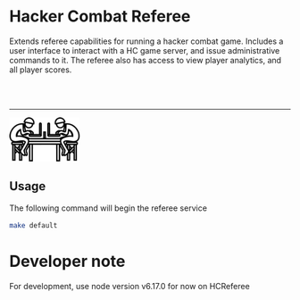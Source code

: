 # Hacker Combat Referee 

Extends referee capabilities for running a hacker combat game. Includes a user interface to interact with a HC game server, and issue administrative commands to it. The referee also has access to view player analytics, and all player scores.

</br></br>
<hr>
<img src="./images/logo_bare.jpg" width="25%" />

## Usage
The following command will begin the referee service

```bash
make default
```

# Developer note 
For development, use node version v6.17.0 for now on HCReferee

